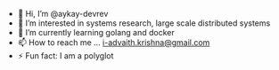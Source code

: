 - 👋 Hi, I’m @aykay-devrev
- 👀 I’m interested in systems research, large scale distributed systems
- 🌱 I’m currently learning golang and docker
- 📫 How to reach me ... i-advaith.krishna@gmail.com
- ⚡ Fun fact: I am a polyglot

<!---
aykay-devrev/aykay-devrev is a ✨ special ✨ repository because its `README.md` (this file) appears on your GitHub profile.
You can click the Preview link to take a look at your changes.
--->
